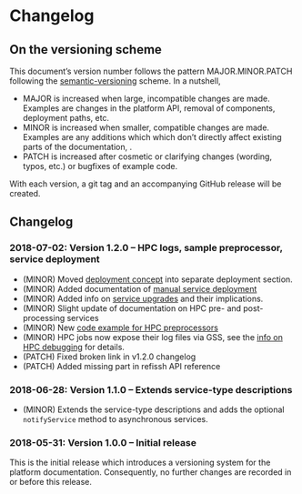 # Changelog

## On the versioning scheme
This document’s version number follows the pattern MAJOR.MINOR.PATCH following
the [semantic-versioning](https://semver.org/) scheme. In a nutshell,
* MAJOR is increased when large, incompatible changes are made. Examples are
  changes in the platform API, removal of components, deployment paths, etc.
* MINOR is increased when smaller, compatible changes are made. Examples are any
  additions which which don’t directly affect existing parts of the 
  documentation, .
* PATCH is increased after cosmetic or clarifying changes (wording, typos, etc.)
  or bugfixes of example code.

With each version, a git tag and an accompanying GitHub release will be created.

## Changelog

### 2018-07-02: Version 1.2.0 – HPC logs, sample preprocessor, service deployment
* (MINOR) Moved [deployment concept](./service_implementation/deployment_strategy.md) into separate deployment section.
* (MINOR) Added documentation of [manual service deployment](./service_implementation/deployment_manual.md)
* (MINOR) Added info on [service upgrades](./workflow_creation/service_upgrades.md)
  and their implications.
* (MINOR) Slight update of documentation on HPC pre- and post-processing services
* (MINOR) New [code example for HPC preprocessors](./code_examples/Python/sync_HPC_preprocessor)
* (MINOR) HPC jobs now expose their log files via GSS, see the [info on HPC
  debugging](./service_implementation/basics_hpc_logs.md) for details.
* (PATCH) Fixed broken link in v1.2.0 changelog
* (PATCH) Added missing part in refissh API reference

### 2018-06-28: Version 1.1.0 – Extends service-type descriptions
* (MINOR) Extends the service-type descriptions and adds the optional
  `notifyService` method to asynchronous services.

### 2018-05-31: Version 1.0.0 – Initial release
This is the initial release which introduces a versioning system for the
platform documentation. Consequently, no further changes are recorded in or
before this release.
